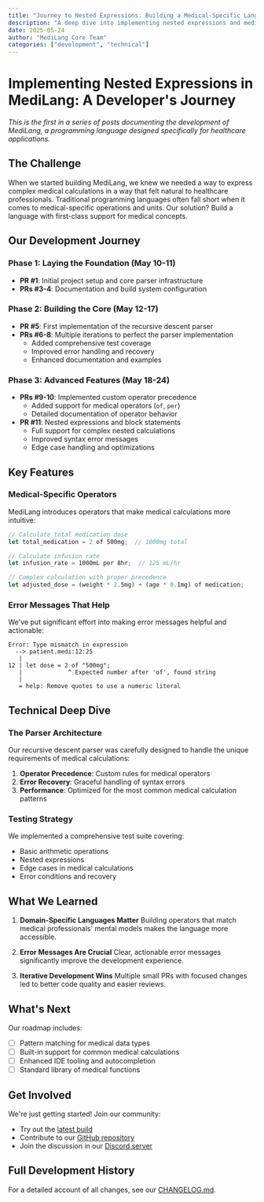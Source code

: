 ```yaml
---
title: "Journey to Nested Expressions: Building a Medical-Specific Language Feature"
description: "A deep dive into implementing nested expressions and medical operators in MediLang"
date: 2025-05-24
author: "MediLang Core Team"
categories: ["development", "technical"]
---
```


# Implementing Nested Expressions in MediLang: A Developer's Journey

*This is the first in a series of posts documenting the development of MediLang, a programming language designed specifically for healthcare applications.*

## The Challenge

When we started building MediLang, we knew we needed a way to express complex medical calculations in a way that felt natural to healthcare professionals. Traditional programming languages often fall short when it comes to medical-specific operations and units. Our solution? Build a language with first-class support for medical concepts.

## Our Development Journey

### Phase 1: Laying the Foundation (May 10-11)
- **PR #1**: Initial project setup and core parser infrastructure
- **PRs #3-4**: Documentation and build system configuration

### Phase 2: Building the Core (May 12-17)
- **PR #5**: First implementation of the recursive descent parser
- **PRs #6-8**: Multiple iterations to perfect the parser implementation
  - Added comprehensive test coverage
  - Improved error handling and recovery
  - Enhanced documentation and examples

### Phase 3: Advanced Features (May 18-24)
- **PRs #9-10**: Implemented custom operator precedence
  - Added support for medical operators (`of`, `per`)
  - Detailed documentation of operator behavior
- **PR #11**: Nested expressions and block statements
  - Full support for complex nested calculations
  - Improved syntax error messages
  - Edge case handling and optimizations

## Key Features

### Medical-Specific Operators

MediLang introduces operators that make medical calculations more intuitive:

```rust
// Calculate total medication dose
let total_medication = 2 of 500mg;  // 1000mg total

// Calculate infusion rate
let infusion_rate = 1000mL per 8hr;  // 125 mL/hr

// Complex calculation with proper precedence
let adjusted_dose = (weight * 2.5mg) + (age * 0.1mg) of medication;
```

### Error Messages That Help

We've put significant effort into making error messages helpful and actionable:

```
Error: Type mismatch in expression
  --> patient.medi:12:25
   |
12 | let dose = 2 of "500mg";
   |             ^ Expected number after 'of', found string
   |
   = help: Remove quotes to use a numeric literal
```

## Technical Deep Dive

### The Parser Architecture

Our recursive descent parser was carefully designed to handle the unique requirements of medical calculations:

1. **Operator Precedence**: Custom rules for medical operators
2. **Error Recovery**: Graceful handling of syntax errors
3. **Performance**: Optimized for the most common medical calculation patterns

### Testing Strategy

We implemented a comprehensive test suite covering:
- Basic arithmetic operations
- Nested expressions
- Edge cases in medical calculations
- Error conditions and recovery

## What We Learned

1. **Domain-Specific Languages Matter**
   Building operators that match medical professionals' mental models makes the language more accessible.

2. **Error Messages Are Crucial**
   Clear, actionable error messages significantly improve the development experience.

3. **Iterative Development Wins**
   Multiple small PRs with focused changes led to better code quality and easier reviews.

## What's Next

Our roadmap includes:

- [ ] Pattern matching for medical data types
- [ ] Built-in support for common medical calculations
- [ ] Enhanced IDE tooling and autocompletion
- [ ] Standard library of medical functions

## Get Involved

We're just getting started! Join our community:
- Try out the [latest build](https://github.com/MediLang/medi/releases)
- Contribute to our [GitHub repository](https://github.com/MediLang/medi)
- Join the discussion in our [Discord server](#)

## Full Development History

For a detailed account of all changes, see our [CHANGELOG.md](https://github.com/MediLang/medi/blob/main/CHANGELOG.md).
